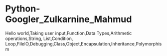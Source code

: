 # Python-Googler_Zulkarnine_Mahmud
Hello world,Taking user input,Function,Data Types,Arithmetic operations,String, List,Condition, Loop,FileIO,Debugging,Class,Object,Encapsulation,Inheritance,Polymorphism
